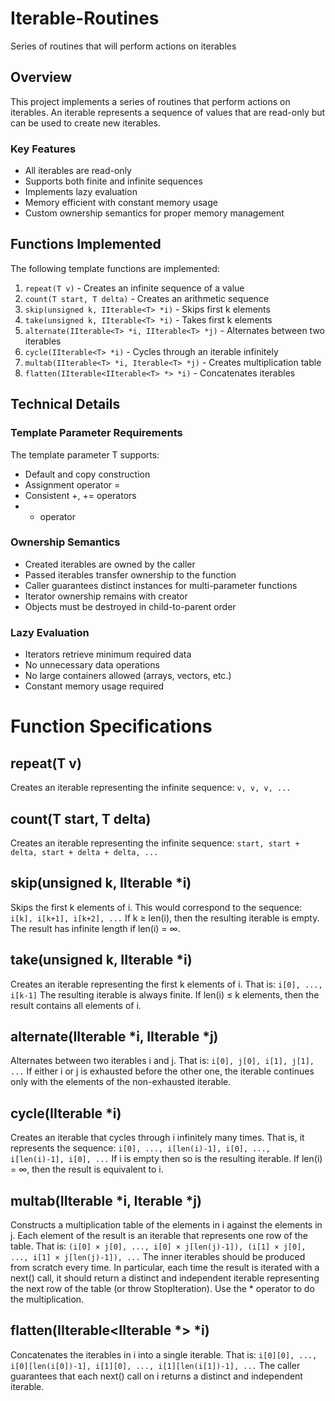 # Iterable-Routines  
Series of routines that will perform actions on iterables  

## Overview

This project implements a series of routines that perform actions on iterables. An iterable represents a sequence of values that are read-only but can be used to create new iterables.

### Key Features

- All iterables are read-only
- Supports both finite and infinite sequences
- Implements lazy evaluation
- Memory efficient with constant memory usage
- Custom ownership semantics for proper memory management

## Functions Implemented

The following template functions are implemented:

1. `repeat(T v)` - Creates an infinite sequence of a value
2. `count(T start, T delta)` - Creates an arithmetic sequence
3. `skip(unsigned k, IIterable<T> *i)` - Skips first k elements
4. `take(unsigned k, IIterable<T> *i)` - Takes first k elements
5. `alternate(IIterable<T> *i, IIterable<T> *j)` - Alternates between two iterables
6. `cycle(IIterable<T> *i)` - Cycles through an iterable infinitely
7. `multab(IIterable<T> *i, Iterable<T> *j)` - Creates multiplication table
8. `flatten(IIterable<IIterable<T> *> *i)` - Concatenates iterables

## Technical Details

### Template Parameter Requirements

The template parameter T supports:
- Default and copy construction
- Assignment operator =
- Consistent +, += operators
- * operator

### Ownership Semantics

- Created iterables are owned by the caller
- Passed iterables transfer ownership to the function
- Caller guarantees distinct instances for multi-parameter functions
- Iterator ownership remains with creator
- Objects must be destroyed in child-to-parent order

### Lazy Evaluation

- Iterators retrieve minimum required data
- No unnecessary data operations
- No large containers allowed (arrays, vectors, etc.)
- Constant memory usage required


# Function Specifications

## repeat(T v)
Creates an iterable representing the infinite sequence:
```v, v, v, ...```

## count(T start, T delta) 
Creates an iterable representing the infinite sequence:
```start, start + delta, start + delta + delta, ...```

## skip(unsigned k, IIterable<T> *i)
Skips the first k elements of i. This would correspond to the sequence:
```i[k], i[k+1], i[k+2], ...```
If k ≥ len(i), then the resulting iterable is empty. The result has infinite length if len(i) = ∞.

## take(unsigned k, IIterable<T> *i)
Creates an iterable representing the first k elements of i. That is:
```i[0], ..., i[k-1]```
The resulting iterable is always finite. If len(i) ≤ k elements, then the result contains all elements of i.

## alternate(IIterable<T> *i, IIterable<T> *j)
Alternates between two iterables i and j. That is:
```i[0], j[0], i[1], j[1], ...```
If either i or j is exhausted before the other one, the iterable continues only with the elements of the non-exhausted iterable.

## cycle(IIterable<T> *i)
Creates an iterable that cycles through i infinitely many times. That is, it represents the sequence:
```i[0], ..., i[len(i)-1], i[0], ..., i[len(i)-1], i[0], ...```
If i is empty then so is the resulting iterable. If len(i) = ∞, then the result is equivalent to i.

## multab(IIterable<T> *i, Iterable<T> *j)
Constructs a multiplication table of the elements in i against the elements in j. Each element of the result is an iterable that represents one row of the table. That is:
```(i[0] × j[0], ..., i[0] × j[len(j)-1]), (i[1] × j[0], ..., i[1] × j[len(j)-1]), ...```
The inner iterables should be produced from scratch every time. In particular, each time the result is iterated with a next() call, it should return a distinct and independent iterable representing the next row of the table (or throw StopIteration). Use the * operator to do the multiplication.

## flatten(IIterable<IIterable<T> *> *i)
Concatenates the iterables in i into a single iterable. That is:
```i[0][0], ..., i[0][len(i[0])-1], i[1][0], ..., i[1][len(i[1])-1], ...```
The caller guarantees that each next() call on i returns a distinct and independent iterable.
